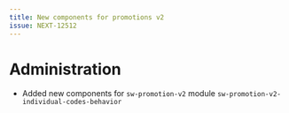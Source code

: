 ```yaml
---
title: New components for promotions v2
issue: NEXT-12512
---
```

# Administration
*  Added new components for `sw-promotion-v2` module `sw-promotion-v2-individual-codes-behavior`
